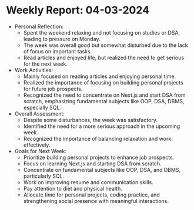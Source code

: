 # Weekly Report: 04-03-2024
- Personal Reflection:
  - Spent the weekend relaxing and not focusing on studies or DSA, leading to pressure on Monday.
  - The week was overall good but somewhat disturbed due to the lack of focus on important tasks.
  - Read articles and enjoyed life, but realized the need to get serious for the next week.
- Work Activities:
  - Mainly focused on reading articles and enjoying personal time.
  - Realized the importance of focusing on building personal projects for future job prospects.
  - Recognized the need to concentrate on Next.js and start DSA from scratch, emphasizing fundamental subjects like OOP, DSA, DBMS, especially SQL.
- Overall Assessment:
  - Despite some disturbances, the week was satisfactory.
  - Identified the need for a more serious approach in the upcoming week.
  - Recognized the importance of balancing relaxation and work effectively.
- Goals for Next Week:
  - Prioritize building personal projects to enhance job prospects.
  - Focus on learning Next.js and starting DSA from scratch.
  - Concentrate on fundamental subjects like OOP, DSA, and DBMS, particularly SQL.
  - Work on improving resume and communication skills.
  - Pay attention to diet and physical health.
  - Allocate time for personal projects, coding practice, and strengthening social presence with meaningful interactions.